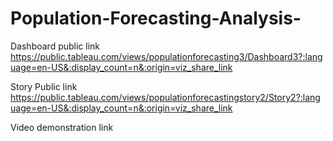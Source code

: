 # Population-Forecasting-Analysis-

Dashboard public link         https://public.tableau.com/views/populationforecasting3/Dashboard3?:language=en-US&:display_count=n&:origin=viz_share_link

Story Public link              https://public.tableau.com/views/populationforecastingstory2/Story2?:language=en-US&:display_count=n&:origin=viz_share_link

Video demonstration link
